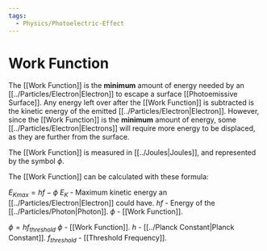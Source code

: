 ```yaml
---
tags:
  - Physics/Photoelectric-Effect
---
```

# Work Function
The [[Work Function]] is the **minimum** amount of energy needed by an [[../Particles/Electron|Electron]] to escape a surface [[Photoemissive Surface]]. Any energy left over after the [[Work Function]] is subtracted is the kinetic energy of the emitted [[../Particles/Electron|Electron]].
However, since the [[Work Function]] is the **minimum** amount of energy, some [[../Particles/Electron|Electrons]] will require more energy to be displaced, as they are further from the surface.

The [[Work Function]] is measured in [[../Joules|Joules]], and represented by the symbol $\phi$.

The [[Work Function]] can be calculated with these formula:

$E_{Kmax} = hf - \phi$
$E_K$ - Maximum kinetic energy an [[../Particles/Electron|Electron]] could have.
$hf$ - Energy of the [[../Particles/Photon|Photon]].
$\phi$ - [[Work Function]].

$\phi  = hf_{threshold}$
$\phi$ - [[Work Function]].
$h$ - [[../Planck Constant|Planck Constant]].
$f_{threshold}$ - [[Threshold Frequency]].